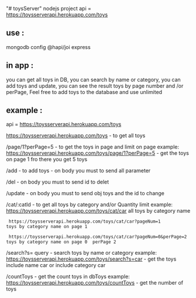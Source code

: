 "# toysServer" nodejs project
api = https://toysserverapi.herokuapp.com/toys

##  use :
mongodb
config
@hapi/joi
express


## in app :
you can get all toys in DB,
 you can search by name or category, you can add toys and update, 
you can see the result toys by page number and /or  perPage, 
Feel free to add toys to the database and use unlimited



##    example  :
 api =  https://toysserverapi.herokuapp.com/toys
 
 https://toysserverapi.herokuapp.com/toys  - to get all toys 


 /page/1?perPage=5  - to get the toys in page  and limit on page   example:
https://toysserverapi.herokuapp.com/toys/page/1?perPage=5  - get the toys on page 1 fro there you get 5 toys 

 /add               - to add toys   - on body  you must to send all parameter 

 /del               - on body you  must to send  id  to delet    
 
 /update            - on body you must to send  obj toys and the id to change   

 /cat/:catId        - to get all toys by category and/or Quantity limit  example: 
     https://toysserverapi.herokuapp.com/toys/cat/car                     all toys by category name

     https://toysserverapi.herokuapp.com/toys/cat/car?pageNum=1          toys by category name on page 1

     https://toysserverapi.herokuapp.com/toys/cat/car?pageNum=0&perPage=2  toys by category name on page 0  perPage 2


 /search?s= query   - search    toys by name or category   example:
   https://toysserverapi.herokuapp.com/toys/search?s=car  - get the toys include name car  or include category car

 
 /countToys         - get the count toys in dbToys   example:
   https://toysserverapi.herokuapp.com/toys/countToys    - get the number of toys 
